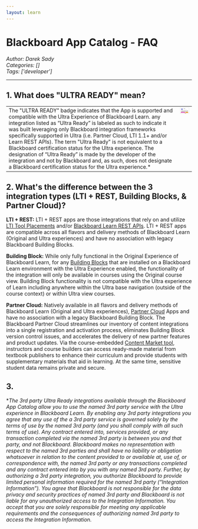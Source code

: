 ```yaml
---
layout: learn
---
```

# Blackboard App Catalog - FAQ
*Author: Darek Sady*  
*Categories: []*  
*Tags: ['developer']*  
<hr />

## 1. What does "ULTRA READY" mean?

<table BORDER=0 BORDERCOLOR=WHITE>
  <tr>
    <td valign="top">The "ULTRA READY" badge indicates that the App is supported and compatible with the Ultra Experience of Blackboard Learn. any integration listed as “Ultra Ready” is labeled as such to indicate it was built leveraging only Blackboard integration frameworks specifically supported in Ultra (i.e. Partner Cloud, LTI 1.1+ and/or Learn REST APIs).  The term "Ultra Ready" is not equivalent to a Blackboard certification status for the Ultra experience. The designation of “Ultra Ready” is made by the developer of the integration and not by Blackboard and, as such, does not designate a Blackboard certification status for the Ultra experience.*
  </td>
    <td valign="top">
      <img src="https://raw.githubusercontent.com/blackboard/blackboard.github.io/master/learn/App%20Catalog/ultrarreadytile.png" alt="Example App tile displaying the ULTRA READY tag" title="Example App tile displaying the ULTRA READY tag">
    </td>
  </tr>
</table>

## 2. What's the difference between the 3 integration types (LTI + REST, Building Blocks, & Partner Cloud)?

**LTI + REST:** LTI + REST apps are those integrations that rely on and utilize [LTI Tool Placements](https://help.blackboard.com/Learn/Administrator/SaaS/Integrations/Learning_Tools_Interoperability) and/or [Blackboard Learn REST APIs](https://help.blackboard.com/Learn/Administrator/SaaS/Integrations/Compare_Building_Blocks_and_Rest#why-rest-apis_OTP-1). LTI + REST apps are compatible across all flavors and delivery methods of Blackboard Learn (Original and Ultra experiences) and have no association with legacy Blackboard Building Blocks.

**Building Block:** While only fully functional in the Original Experience of Blackboard Learn, for any [Building Blocks](https://help.blackboard.com/Learn/Administrator/SaaS/Building_Blocks) that are installed on a Blackboard Learn environment with the Ultra Experience enabled, the functionality of the integration will only be available in courses using the Original course view. Building Block functionality is not compatible with the Ultra experience of Learn including anywhere within the Ultra base navigation (outside of the course context) or within Ultra view courses.

**Partner Cloud:** Natively available in all flavors and delivery methods of Blackboard Learn (Original and Ultra experiences), [Partner Cloud](https://help.blackboard.com/Learn/Administrator/SaaS/Integrations/Content_Market#partner-content-in-the-content-market_OTP-0) Apps and have no association with a legacy Blackboard Building Block. The Blackboard Partner Cloud streamlines our inventory of content integrations into a single registration and activation process, eliminates Building Block version control issues, and accelerates the delivery of new partner features and product updates. Via the course-embedded [Content Market tool](https://help.blackboard.com/Learn/Instructor/Course_Content/Create_Content/Add_Content_From_External_Sources#content-market_OTP-0), instructors and course builders can access ready-made material from textbook publishers to enhance their curriculum and provide students with supplementary materials that aid in learning. At the same time, sensitive student data remains private and secure.

## 3. 


\**The 3rd party Ultra Ready integrations available through the Blackboard App Catalog allow you to use the named 3rd party service with the Ultra experience in Blackboard Learn. By enabling any 3rd party integrations you agree that any use of the a 3rd party service is governed solely by the terms of use by the named 3rd party (and you shall comply with all such terms of use). Any contract entered into, services provided, or any transaction completed via the named 3rd party is between you and that party, and not Blackboard. Blackboard makes no representation with respect to the named 3rd parties and shall have no liability or obligation whatsoever in relation to the content provided to or available at, use of, or correspondence with, the named 3rd party or any transactions completed and any contract entered into by you with any named 3rd party. Further, by authorizing a 3rd party integration, you authorize Blackboard to provide limited personal information required for the named 3rd party (“Integration Information”). You agree that Blackboard is not responsible for the data privacy and security practices of named 3rd party and Blackboard is not liable for any unauthorized access to the Integration Information. You accept that you are solely responsible for meeting any applicable requirements and the consequences of authorizing named 3rd party to access the Integration Information.*

